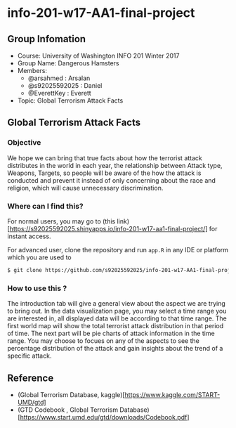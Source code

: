 # info-201-w17-AA1-final-project

## Group Infomation

* Course: University of Washington INFO 201 Winter 2017
* Group Name: Dangerous Hamsters
* Members: 
    - @arsahmed : Arsalan
    - @s92025592025 : Daniel
    - @EverettKey : Everett
* Topic: Global Terrorism Attack Facts

## Global Terrorism Attack Facts
### Objective

We hope we can bring that true facts about how the terrorist attack distributes in the world in each year, the relationship between Attack type, Weapons, Targets, so people will be aware of the how the attack is conducted and prevent it instead of only concerning about the race and religion, which will cause unnecessary discrimination.

### Where can I find this?

For normal users, you may go to (this link)[https://s92025592025.shinyapps.io/info-201-w17-aa1-final-project/] for instant access.

For advanced user, clone the repository and run `app.R` in any IDE or platform which you are used to
```bash
$ git clone https://github.com/s92025592025/info-201-w17-AA1-final-project.git
```

### How to use this ?

The introduction tab will give a general view about the aspect we are trying to bring out. In the data visualization page, you may select a time range you are interested in, all displayed data will be according to that time range. The first world map will show the total terrorist attack distribution in that period of time. The next part will be pie charts of attack information in the time range. You may choose to focues on any of the aspects to see the percentage distribution of the attack and gain insights about the trend of a specific attack.

## Reference

* (Global Terrorism Database, kaggle)[https://www.kaggle.com/START-UMD/gtd]
* (GTD Codebook , Global Terrorism Database)[https://www.start.umd.edu/gtd/downloads/Codebook.pdf]
